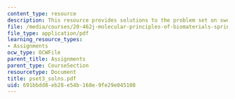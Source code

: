 ```yaml
---
content_type: resource
description: This resource provides solutions to the problem set on swollen hydrogels.
file: /media/courses/20-462j-molecular-principles-of-biomaterials-spring-2006/691bbdd8eb28e54b168e9fe29e045108_pset3_solns.pdf
file_type: application/pdf
learning_resource_types:
- Assignments
ocw_type: OCWFile
parent_title: Assignments
parent_type: CourseSection
resourcetype: Document
title: pset3_solns.pdf
uid: 691bbdd8-eb28-e54b-168e-9fe29e045108
---
```

